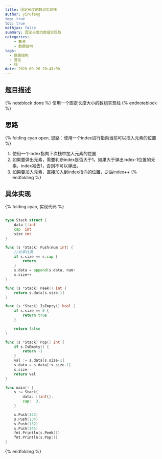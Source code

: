 ```yaml
---
title: 固定长度的数组实现栈
author: yirufeng
top: true
toc: true
mathjax: false
summary: 固定长度的数组实现栈
categories: 
	- 算法
	- 数据结构
tags:
  - 数据结构
  - 算法
  - 栈
date: 2020-09-26 20:43:00
---
```


## 题目描述
{% noteblock done %}
使用一个固定长度大小的数组实现栈
{% endnoteblock %}

## 思路
{% folding cyan open,  思路：使用一个index进行指向当前可以插入元素的位置 %}
1. 使用一个index指向下次栈中加入元素的位置
2. 如果要弹出元素，需要判断index是否大于1，如果大于弹出index-1位置的元素，index减去1，否则不可以弹出。
3. 如果要加入元素，直接加入到index指向的位置，之后index++
{% endfolding %}

<!-- more -->


## 具体实现
{% folding cyan, 实现代码 %}
```go

type Stack struct {
	data []int
	cap  int
	size int
}

func (s *Stack) Push(num int) {
	//如果栈满
	if s.size == s.cap {
		return
	}
	s.data = append(s.data, num)
	s.size++
}

func (s *Stack) Peek() int {
	return s.data[s.size-1]
}

func (s *Stack) IsEmpty() bool {
	if s.size == 0 {
		return true
	}

	return false
}

func (s *Stack) Pop() int {
	if s.IsEmpty() {
		return -1
	}
	val := s.data[s.size-1]
	s.data = s.data[:s.size-1]
	s.size--
	return val
}

func main() {
	s := Stack{
		data: []int{},
		cap:  3,
	}

	s.Push(123)
	s.Push(134)
	s.Push(132)
	s.Push(145)
	fmt.Println(s.Peek())
	fmt.Println(s.Pop())
}
```
{% endfolding %}
